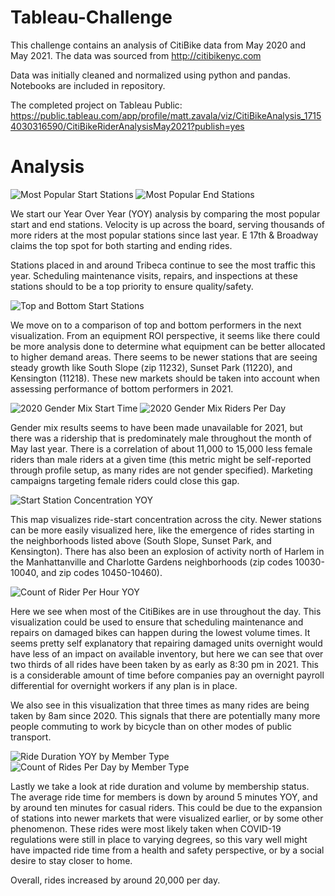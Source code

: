# Tableau-Challenge

This challenge contains an analysis of CitiBike data from May 2020 and May 2021. 
The data was sourced from http://citibikenyc.com

Data was initially cleaned and normalized using python and pandas. Notebooks are included in repository.

The completed project on Tableau Public: https://public.tableau.com/app/profile/matt.zavala/viz/CitiBikeAnalysis_17154030316590/CitiBikeRiderAnalysisMay2021?publish=yes

# Analysis

![Most Popular Start Stations](https://github.com/zavoybrown/Tableau-Challenge/assets/152356657/1aa4a5de-2f22-4e4c-b415-3025a4c398ac)
![Most Popular End Stations](https://github.com/zavoybrown/Tableau-Challenge/assets/152356657/f3d18020-33eb-4795-bab4-4bb24a9204be)

We start our Year Over Year (YOY) analysis by comparing the most popular start and end stations. Velocity is up across the board, serving thousands of more riders at
the most popular stations since last year. E 17th & Broadway claims the top spot for both starting and ending rides.

Stations placed in and around Tribeca continue to see the most traffic this year. Scheduling maintenance visits, repairs, and inspections at these stations should to be a
 top priority to ensure quality/safety.

![Top and Bottom Start Stations](https://github.com/zavoybrown/Tableau-Challenge/assets/152356657/3148cf44-d3f1-4783-8214-c98c9e48c56e)

We move on to a comparison of top and bottom performers in the next visualization. From an equipment ROI perspective, it seems like there could be more analysis done to determine what equipment can be
better allocated to higher demand areas. There seems to be newer stations that are seeing steady growth like South Slope (zip 11232), Sunset Park (11220), and Kensington (11218). These new markets
should be taken into account when assessing performance of bottom performers in 2021.

![2020 Gender Mix Start Time](https://github.com/zavoybrown/Tableau-Challenge/assets/152356657/86e5e273-543c-4040-84af-4a5aebef5431)
![2020 Gender Mix Riders Per Day](https://github.com/zavoybrown/Tableau-Challenge/assets/152356657/2f7c9e30-4891-4f12-8da1-332ee2284c32)

Gender mix results seems to have been made unavailable for 2021, but there was a ridership that is predominately male throughout the month of May last year. There is a correlation of
about 11,000 to 15,000 less female riders than male riders at a given time (this metric might be self-reported through profile setup, as many rides are not gender specified). Marketing campaigns
targeting female riders could close this gap.

![Start Station Concentration YOY](https://github.com/zavoybrown/Tableau-Challenge/assets/152356657/c4d2793b-f3a0-4b5f-bc6d-d071fdd2d57e)

This map visualizes ride-start concentration across the city. Newer stations can be more easily visualized here, like the emergence of rides starting in the neighborhoods listed above (South Slope,
Sunset Park, and Kensington). There has also been an explosion of activity north of Harlem in the Manhattanville and Charlotte Gardens neighborhoods (zip codes 10030-10040, and zip codes 10450-10460).

![Count of Rider Per Hour YOY](https://github.com/zavoybrown/Tableau-Challenge/assets/152356657/9073fdbc-df7a-42a0-842e-b7df8c8f197c)

Here we see when most of the CitiBikes are in use throughout the day. This visualization could be used to ensure that scheduling maintenance and repairs on damaged bikes can happen
during the lowest volume times. It seems pretty self explanatory that repairing damaged units overnight would have less of an impact on available inventory, but here we can see
that over two thirds of all rides have been taken by as early as 8:30 pm in 2021. This is a considerable amount of time before companies pay an overnight payroll differential
for overnight workers if any plan is in place.

We also see in this visualization that three times as many rides are being taken by 8am since 2020. This signals that there are potentially many more people commuting to work by bicycle
than on other modes of public transport.

![Ride Duration YOY by Member Type](https://github.com/zavoybrown/Tableau-Challenge/assets/152356657/6da1b9f1-75c5-4f72-ba41-f67d43987105)
![Count of Rides Per Day by Member Type](https://github.com/zavoybrown/Tableau-Challenge/assets/152356657/bcea4680-507d-4e8f-b06d-da7fc7ca4a70)

Lastly we take a look at ride duration and volume by membership status. The average ride time for members is down by around 5 minutes YOY, and by around ten minutes for casual riders.
This could be due to the expansion of stations into newer markets that were visualized earlier, or by some other phenomenon. These rides were most likely taken when COVID-19
regulations were still in place to varying degrees, so this vary well might have impacted ride time from a health and safety perspective, or by a social desire to stay closer to home.

Overall, rides increased by around 20,000 per day.

